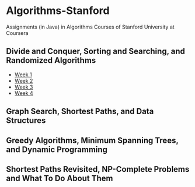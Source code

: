 # Algorithms-Stanford

Assignments (in Java) in Algorithms Courses of Stanford University at Coursera

## Divide and Conquer, Sorting and Searching, and Randomized Algorithms

- [Week 1](1%20Divide%20and%20Conquer,%20Sorting%20and%20Searching,%20and%20Randomized%20Algorithms/Week%201)
- [Week 2](1%20Divide%20and%20Conquer,%20Sorting%20and%20Searching,%20and%20Randomized%20Algorithms/Week%202)
- [Week 3](1%20Divide%20and%20Conquer,%20Sorting%20and%20Searching,%20and%20Randomized%20Algorithms/Week%203)
- [Week 4](1%20Divide%20and%20Conquer,%20Sorting%20and%20Searching,%20and%20Randomized%20Algorithms/Week%204)

## Graph Search, Shortest Paths, and Data Structures

## Greedy Algorithms, Minimum Spanning Trees, and Dynamic Programming

## Shortest Paths Revisited, NP-Complete Problems and What To Do About Them